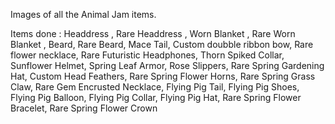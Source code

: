 Images of all the Animal Jam items.

Items done : 
Headdress ,
Rare Headdress ,
Worn Blanket , 
Rare Worn Blanket , 
Beard,
Rare Beard, 
Mace Tail,
Custom doubble ribbon bow,
Rare flower necklace,
Rare Futuristic Headphones,
Thorn Spiked Collar,
Sunflower Helmet, 
Spring Leaf Armor,
Rose Slippers,
Rare Spring Gardening Hat,
Custom Head Feathers,
Rare Spring Flower Horns,
Rare Spring Grass Claw, 
Rare Gem Encrusted Necklace,
Flying Pig Tail,
Flying Pig Shoes,
Flying Pig Balloon,
Flying Pig Collar,
Flying Pig Hat,
Rare Spring Flower Bracelet,
Rare Spring Flower Crown